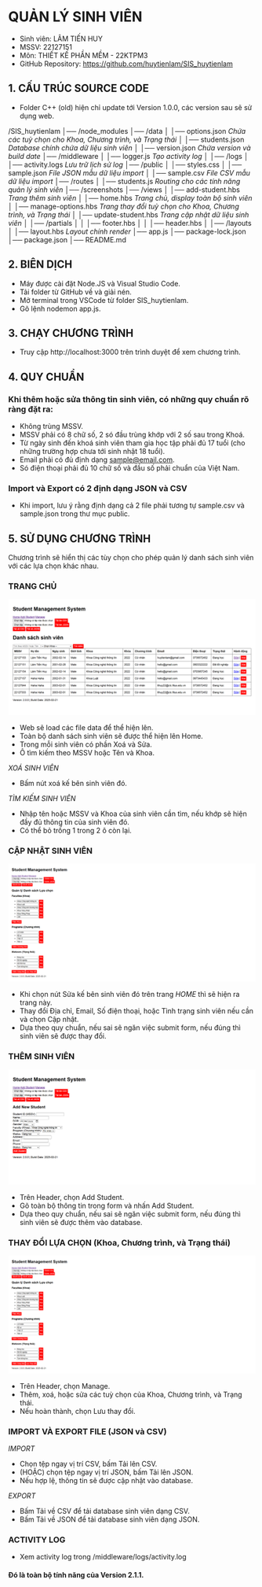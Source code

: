 # QUẢN LÝ SINH VIÊN

- Sinh viên: LÂM TIẾN HUY
- MSSV: 22127151
- Môn: THIẾT KẾ PHẦN MỀM - 22KTPM3
- GitHub Repository: https://github.com/huytienlam/SIS_huytienlam


## 1. CẤU TRÚC SOURCE CODE
- Folder C++ (old) hiện chỉ update tới Version 1.0.0, các version sau sẽ sử dụng web.

/SIS_huytienlam
│── /node_modules
│── /data
│   │── options.json *Chứa các tuỳ chọn cho Khoa, Chương trình, và Trạng thái*
│   │── students.json *Database chính chứa dữ liệu sinh viên*
│   │── version.json *Chứa version và build date*
│── /middleware
│   │── logger.js *Tạo activity log*
│   │── /logs
│       │── activity.logs *Lưu trữ lịch sử log*
│── /public
│   │── styles.css
│   │── sample.json *File JSON mẫu dữ liệu import*
│   │── sample.csv *File CSV mẫu dữ liệu import*
│── /routes
│   │── students.js *Routing cho các tính năng quản lý sinh viên*
│── /screenshots
│── /views
│   │── add-student.hbs *Trang thêm sinh viên*
│   │── home.hbs *Trang chủ, display toàn bộ sinh viên*
│   │── manage-options.hbs *Trang thay đổi tuỳ chọn cho Khoa, Chương trình, và Trạng thái*
│   │── update-student.hbs *Trang cập nhật dữ liệu sinh viên*
│   │── /partials
│   │   │── footer.hbs
│   │   │── header.hbs
│   │── /layouts
│       │── layout.hbs *Layout chính render*
│── app.js
│── package-lock.json
│── package.json
│── README.md


## 2. BIÊN DỊCH
- Máy được cài đặt Node.JS và Visual Studio Code.
- Tải folder từ GitHub về và giải nén.
- Mở terminal trong VSCode từ folder SIS_huytienlam.
- Gõ lệnh nodemon app.js.


## 3. CHẠY CHƯƠNG TRÌNH
- Truy cập http://localhost:3000 trên trình duyệt để xem chương trình.


## 4. QUY CHUẨN
### Khi thêm hoặc sửa thông tin sinh viên, có những quy chuẩn rõ ràng đặt ra:
- Không trùng MSSV.
- MSSV phải có 8 chữ số, 2 só đầu trùng khớp với 2 số sau trong Khoá.
- Từ ngày sinh đến khoá sinh viên tham gia học tập phải đủ 17 tuổi (cho những trường hợp chưa tới sinh nhật 18 tuổi).
- Email phải có đủ định dạng sample@email.com.
- Só điện thoại phải đủ 10 chữ số và đầu số phải chuẩn của Việt Nam.
### Import và Export có 2 định dạng JSON và CSV
- Khi import, lưu ý rằng định dạng cả 2 file phải tương tự sample.csv và sample.json trong thư mục public.


## 5. SỬ DỤNG CHƯƠNG TRÌNH
Chương trình sẽ hiển thị các tùy chọn cho phép quản lý danh sách sinh viên với các lựa chọn khác nhau.

### TRANG CHỦ
![Home](/screenshots/Main%20View.png)
- Web sẽ load các file data để thể hiện lên.
- Toàn bộ danh sách sinh viên sẽ được thể hiện lên Home.
- Trong mỗi sinh viên có phần Xoá và Sửa.
- Ô tìm kiếm theo MSSV hoặc Tên và Khoa.

*XOÁ SINH VIÊN*
- Bấm nút xoá kế bên sinh viên đó.

*TÌM KIẾM SINH VIÊN*
- Nhập tên hoặc MSSV và Khoa của sinh viên cần tìm, nếu khớp sẽ hiện đầy đủ thông tin của sinh viên đó.
- Có thể bỏ trống 1 trong 2 ô còn lại.

### CẬP NHẬT SINH VIÊN
![Update Student](/screenshots/Change%20Options.png)
- Khi chọn nút Sửa kế bên sinh viên đó trên trang *HOME* thì sẽ hiện ra trang này.
- Thay đổi Địa chỉ, Email, Số điện thoại, hoặc Tình trạng sinh viên nếu cần và chọn Cập nhật.
- Dựa theo quy chuẩn, nếu sai sẽ ngăn việc submit form, nếu đúng thì sinh viên sẽ được thay đổi.

### THÊM SINH VIÊN
![Add Student](/screenshots/Add%20Students.png)
- Trên Header, chọn Add Student.
- Gõ toàn bộ thông tin trong form và nhấn Add Student.
- Dựa theo quy chuẩn, nếu sai sẽ ngăn việc submit form, nếu đúng thì sinh viên sẽ được thêm vào database.

### THAY ĐỔI LỰA CHỌN (Khoa, Chương trình, và Trạng thái)
![Change Options](/screenshots/Change%20Options.png)
- Trên Header, chọn Manage.
- Thêm, xoá, hoặc sửa các tuỳ chọn của Khoa, Chương trình, và Trạng thái.
- Nếu hoàn thành, chọn Lưu thay đổi.

### IMPORT VÀ EXPORT FILE (JSON và CSV)
*IMPORT*
- Chọn tệp ngay vị trí CSV, bấm Tải lên CSV.
- (HOẶC) chọn tệp ngay vị trí JSON, bấm Tải lên JSON.
- Nếu hợp lệ, thông tin sẽ được cập nhật vào database.

*EXPORT*
- Bấm Tải về CSV để tải database sinh viên dạng CSV.
- Bấm Tải về JSON để tải database sinh viên dạng JSON.

### ACTIVITY LOG
- Xem activity log trong /middleware/logs/activity.log


#### Đó là toàn bộ tính năng của Version 2.1.1.